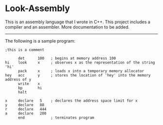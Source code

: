 # Look-Assembly
This is an assembly language that I wrote in C++. This project includes a compiler and an assembler. More documentation to be added.

_________________________________
The following is a sample program:
     
    ;this is a comment 

          det      100   ; begins at memory address 100
    hi    look     x     ; observes x as the representation of the string 'hi' 
          pack     x     ; loads x into a temporary memory allocator
    hey   acc      y     ; stores the location of 'hey' into the memory address of y
          write    x
          bp       hi
          halt
   
    x     declare   5    ; declares the address space limit for x
    y     declare   88
    r     declare   444
    a     declare   200
          end            ; terminates program
 
